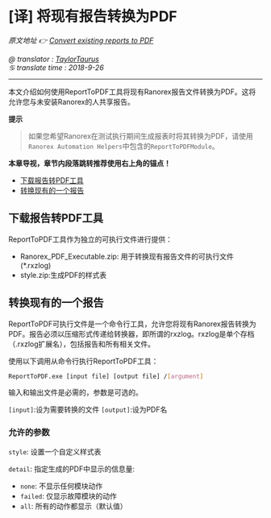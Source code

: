 # [译] 将现有报告转换为PDF

*原文地址 👉 [Convert existing reports to PDF][0]*

*@ translator : [TaylorTaurus](https://github.com/taylortaurus)*    
*♋ translate time : 2018-9-26*    

---

本文介绍如何使用ReportToPDF工具将现有Ranorex报告文件转换为PDF。这将允许您与未安装Ranorex的人共享报告。

**提示**  
> 如果您希望Ranorex在测试执行期间生成报表时将其转换为PDF，请使用`Ranorex Automation Helpers`中包含的`ReportToPDFModule`。

**本章导视，章节内段落跳转推荐使用右上角的锚点！**

- [下载报告转PDF工具](#下载报告转PDF工具)
- [转换现有的一个报告](#转换现有的一个报告)

## 下载报告转PDF工具

ReportToPDF工具作为独立的可执行文件进行提供：

- Ranorex_PDF_Executable.zip: 用于转换现有报告文件的可执行文件(*.rxzlog)
- style.zip:生成PDF的样式表

## 转换现有的一个报告

ReportToPDF可执行文件是一个命令行工具，允许您将现有Ranorex报告转换为PDF。报告必须以压缩形式传递给转换器，即所谓的rxzlog。rxzlog是单个存档（.rxzlog扩展名），包括报告和所有相关文件。

使用以下调用从命令行执行ReportToPDF工具：

```bash
ReportToPDF.exe [input file] [output file] /[argument]
```

输入和输出文件是必需的，参数是可选的。

`[input]`:设为需要转换的文件
`[output]`:设为PDF名

### 允许的参数

`style`: 设置一个自定义样式表

`detail`: 指定生成的PDF中显示的信息量:
- `none`: 不显示任何模块动作
- `failed`: 仅显示故障模块的动作
- `all`: 所有的动作都显示（默认值）

[0]: https://www.ranorex.com/help/latest/ranorex-studio-fundamentals/reporting/converting-reports-data-types/
